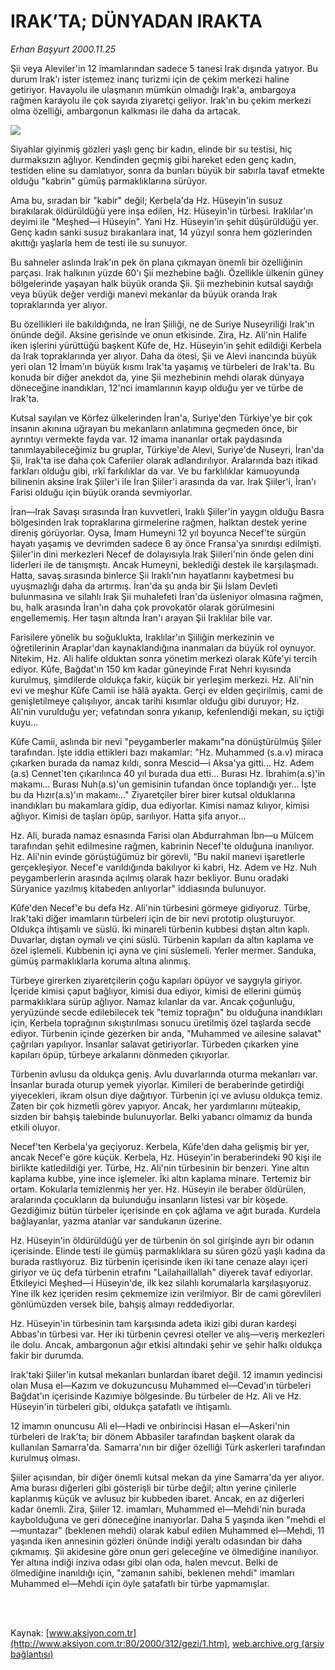 # IRAK’TA; DÜNYADAN IRAKTA

*Erhan Başyurt 2000.11.25*

<div>
 <p class="spot">
  Şii veya Aleviler'in 12 imamlarından sadece 5 tanesi Irak dışında yatıyor. Bu durum Irak'ı ister istemez inanç turizmi için de çekim merkezi haline getiriyor. Havayolu ile ulaşmanın mümkün olmadığı Irak'a, ambargoya rağmen karayolu ile çok sayıda ziyaretçi geliyor. Irak'ın bu çekim merkezi olma özelliği, ambargonun kalkması ile daha da artacak.
 </p>
 <p class="metin">
 </p>
 <img border="0" src="/web/20010715022226im_/http://www.aksiyon.com.tr/2000/312/resimler/Irak.jpg"/>
 <p class="metin">
  Siyahlar giyinmiş gözleri yaşlı genç bir kadın, elinde bir su testisi, hiç durmaksızın ağlıyor. Kendinden geçmiş gibi hareket eden genç kadın, testiden eline su damlatıyor, sonra da bunları büyük bir sabırla tavaf etmekte olduğu "kabrin" gümüş parmaklıklarına sürüyor.
 </p>
 <p class="metin">
  Ama bu, sıradan bir "kabir" değil; Kerbela'da Hz. Hüseyin'in susuz bırakılarak öldürüldüğü yere inşa edilen, Hz. Hüseyin'in türbesi. Iraklılar'ın deyimi ile "Meşhed—i Hüseyin". Yani Hz. Hüseyin'in şehit düşürüldüğü yer. Genç kadın sanki susuz bırakanlara inat, 14 yüzyıl sonra hem gözlerinden akıttığı yaşlarla hem de testi ile su sunuyor.
 </p>
 <p class="metin">
  Bu sahneler aslında Irak'ın pek ön plana çıkmayan önemli bir özelliğinin parçası. Irak halkının yüzde 60'ı Şii mezhebine bağlı. Özellikle ülkenin güney bölgelerinde yaşayan halk büyük oranda Şii. Şii mezhebinin kutsal saydığı veya büyük değer verdiği manevi mekanlar da büyük oranda Irak topraklarında yer alıyor.
 </p>
 <p class="metin">
  Bu özellikleri ile bakıldığında, ne İran Şiiliği, ne de Suriye Nuseyriliği Irak'ın önünde değil. Aksine gerisinde ve onun etkisinde. Zira, Hz. Ali'nin Halife iken işlerini yürüttüğü başkent Kûfe de, Hz. Hüseyin'in şehit edildiği Kerbela da Irak topraklarında yer alıyor. Daha da ötesi, Şii ve Alevi inancında büyük yeri olan 12 İmam'ın büyük kısmı Irak'ta yaşamış ve türbeleri de Irak'ta. Bu konuda bir diğer anekdot da, yine Şii mezhebinin mehdi olarak dünyaya döneceğine inandıkları, 12'nci imamlarının kayıp olduğu yer ve türbe de Irak'ta.
 </p>
 <p class="metin">
  Kutsal sayılan ve Körfez ülkelerinden İran'a, Suriye'den Türkiye'ye bir çok insanın akınına uğrayan bu mekanların anlatımına geçmeden önce, bir ayrıntıyı vermekte fayda var. 12 imama inananlar ortak paydasında tanımlayabileceğimiz bu gruplar, Türkiye'de Alevi, Suriye'de Nuseyri, İran'da Şii, Irak'ta ise daha çok Caferiler olarak adlandırılıyor. Aralarında bazı itikad farkları olduğu gibi, ırkî farkılıklar da var. Ve bu farklılıklar kamuoyunda bilinenin aksine Irak Şiiler'i ile İran Şiiler'i arasında da var. Irak Şiiler'i, İran'ı Farisi olduğu için büyük oranda sevmiyorlar.
 </p>
 <p class="metin">
  İran—Irak Savaşı sırasında İran kuvvetleri, Iraklı Şiiler'in yaygın olduğu Basra bölgesinden Irak topraklarına girmelerine rağmen, halktan destek yerine direniş görüyorlar. Oysa, İmam Humeyni 12 yıl boyunca Necef'te sürgün hayatı yaşamış ve devrimden sadece 6 ay önce Fransa'ya sınırdışı edilmişti. Şiiler'in dini merkezleri Necef de dolayısıyla Irak Şiileri'nin önde gelen dini liderleri ile de tanışmıştı. Ancak Humeyni, beklediği destek ile karşılaşmadı. Hatta, savaş sırasında binlerce Şii Iraklı'nın hayatlarını kaybetmesi bu uyuşmazlığı daha da artırmış. İran'da şu anda bir Şii İslam Devleti bulunmasına ve silahlı Irak Şii muhalefeti İran'da üsleniyor olmasına rağmen, bu, halk arasında İran'ın daha çok provokatör olarak görülmesini engellememiş. Her taşın altında İran'ı arayan Şii Iraklılar bile var.
 </p>
 <p class="metin">
  Farisilere yönelik bu soğuklukta, Iraklılar'ın Şiiliğin merkezinin ve öğretilerinin Araplar'dan kaynaklandığına inanmaları da büyük rol oynuyor. Nitekim, Hz. Ali halife olduktan sonra yönetim merkezi olarak Kûfe'yi tercih ediyor. Kûfe, Bağdat'ın 150 km kadar güneyinde Fırat Nehri kıyısında kurulmuş, şimdilerde oldukça fakir, küçük bir yerleşim merkezi. Hz. Ali'nin evi ve meşhur Kûfe Camii ise hâlâ ayakta. Gerçi ev elden geçirilmiş, cami de genişletilmeye çalışılıyor, ancak tarihi kısımlar olduğu gibi duruyor; Hz. Ali'nin vurulduğu yer; vefatından sonra yıkanıp, kefenlendiği mekan, su içtiği kuyu...
 </p>
 <p class="metin">
  Kûfe Camii, aslında bir nevi "peygamberler makamı"na dönüştürülmüş Şiiler tarafından. İşte iddia ettikleri bazı makamlar: "Hz. Muhammed (s.a.v) miraca çıkarken burada da namaz kıldı, sonra Mescid—i Aksa'ya gitti... Hz. Adem (a.s) Cennet'ten çıkarılınca 40 yıl burada dua etti... Burası Hz. İbrahim(a.s)'in makamı... Burası Nuh(a.s)'un gemisinin tufandan önce toplandığı yer... İşte bu da Hızır(a.s)'ın makamı..." Ziyaretçiler birer birer kutsal olduklarına inandıkları bu makamlara gidip, dua ediyorlar. Kimisi namaz kılıyor, kimisi ağlıyor. Kimisi de taşları öpüp, sarılıyor. Hatta şifa arıyor...
 </p>
 <p class="metin">
  Hz. Ali, burada namaz esnasında Farisi olan Abdurrahman İbn—u Mülcem tarafından şehit edilmesine rağmen, kabrinin Necef'te olduğuna inanılıyor. Hz. Ali'nin evinde görüştüğümüz bir görevli, "Bu nakil manevi işaretlerle gerçekleşiyor. Necef'e varıldığında bakılıyor ki kabri, Hz. Adem ve Hz. Nuh peygamberlerin arasında açılmış olarak hazır bekliyor. Bunu oradaki Süryanice yazılmış kitabeden anlıyorlar" iddiasında bulunuyor.
 </p>
 <p class="metin">
  Kûfe'den Necef'e bu defa Hz. Ali'nin türbesini görmeye gidiyoruz. Türbe, Irak'taki diğer imamların türbeleri için de bir nevi prototip oluşturuyor. Oldukça ihtişamlı ve süslü. İki minareli türbenin kubbesi dıştan altın kaplı. Duvarlar, dıştan oymalı ve çini süslü. Türbenin kapıları da altın kaplama ve özel işlemeli. Kubbenin içi ayna ve çini süslemeli. Yerler mermer. Sanduka, gümüş parmaklıklarla koruma altına alınmış.
 </p>
 <p class="metin">
  Türbeye girerken ziyaretçilerin çoğu kapıları öpüyor ve saygıyla giriyor. İçeride kimisi çaput bağlıyor, kimisi dua ediyor, kimisi de ellerini gümüş parmaklıklara sürüp ağlıyor. Namaz kılanlar da var. Ancak çoğunluğu, yeryüzünde secde edilebilecek tek "temiz toprağın" bu olduğuna inandıkları için, Kerbela toprağının sıkıştırılması sonucu üretilmiş özel taşlarda secde ediyor. Türbenin içinde gezerken bir anda, "Muhammed ve ailesine salavat" çağrıları yapılıyor. İnsanlar salavat getiriyorlar. Türbeden çıkarken yine kapıları öpüp, türbeye arkalarını dönmeden çıkıyorlar.
 </p>
 <p class="metin">
  Türbenin avlusu da oldukça geniş. Avlu duvarlarında oturma mekanları var. İnsanlar burada oturup yemek yiyorlar. Kimileri de beraberinde getirdiği yiyecekleri, ikram olsun diye dağıtıyor. Türbenin içi ve avlusu oldukça temiz. Zaten bir çok hizmetli görev yapıyor. Ancak, her yardımlarını müteakip, sizden bir bahşiş talebinde bulunuyorlar. Belki yabancı olmamız da bunda etkili oluyor.
 </p>
 <p class="metin">
  Necef'ten Kerbela'ya geçiyoruz. Kerbela, Kûfe'den daha gelişmiş bir yer, ancak Necef'e göre küçük. Kerbela, Hz. Hüseyin'in beraberindeki 90 kişi ile birlikte katledildiği yer. Türbe, Hz. Ali'nin türbesinin bir benzeri. Yine altın kaplama kubbe, yine ince işlemeler. İki altın kaplama minare. Tertemiz bir ortam. Kokularla temizlenmiş her yer. Hz. Hüseyin ile beraber öldürülen, aralarında çocukların da bulunduğu insanların listesi var bir köşede. Gezdiğimiz bütün türbeler içerisinde en çok ağlama ve ağıt burada. Kurdela bağlayanlar, yazma atanlar var sandukanın üzerine.
 </p>
 <p class="metin">
  Hz. Hüseyin'in öldürüldüğü yer de türbenin ön sol girişinde ayrı bir odanın içerisinde. Elinde testi ile gümüş parmaklıklara su süren gözü yaşlı kadına da burada rastlıyoruz. Biz türbenin içerisinde iken iki tane cenaze alayı içeri giriyor ve üç defa türbenin etrafını "Lailahaillallah" diyerek tavaf ediyorlar. Etkileyici Meşhed—i Hüseyin'de, ilk kez silahlı korumalarla karşılaşıyoruz. Yine ilk kez içeriden resim çekmemize izin verilmiyor. Bir de cami görevlileri gönlümüzden versek bile, bahşiş almayı reddediyorlar.
 </p>
 <p class="metin">
  Hz. Hüseyin'in türbesinin tam karşısında adeta ikizi gibi duran kardeşi Abbas'ın türbesi var. Her iki türbenin çevresi oteller ve alış—veriş merkezleri ile dolu. Ancak, ambargonun ağır etkisi altındaki şehir ve şehir halkı oldukça fakir bir durumda.
 </p>
 <p class="metin">
  Irak'taki Şiiler'in kutsal mekanları bunlardan ibaret değil. 12 imamın yedincisi olan Musa el—Kazım ve dokuzuncusu Muhammed el—Cevad'ın türbeleri Bağdat'ın içerisinde Kazımiye bölgesinde. Bu türbeler de Hz. Ali ve Hz. Hüseyin'in türbeleri gibi, oldukça şatafatlı ve ihtişamlı.
 </p>
 <p class="metin">
  12 imamın onuncusu Ali el—Hadi ve onbirincisi Hasan el—Askeri'nin türbeleri de Irak'ta; bir dönem Abbasiler tarafından başkent olarak da kullanılan Samarra'da. Samarra'nın bir diğer özelliği Türk askerleri tarafından kurulmuş olması.
 </p>
 <p class="metin">
  Şiiler açısından, bir diğer önemli kutsal mekan da yine Samarra'da yer alıyor. Ama burası diğerleri gibi gösterişli bir türbe değil; altın yerine çinilerle kaplanmış küçük ve avlusuz bir kubbeden ibaret. Ancak, en az diğerleri kadar önemli. Zira, Şiiler 12. imamları, Muhammed el—Mehdi'nin burada kaybolduğuna ve geri döneceğine inanıyorlar. Daha 5 yaşında iken "mehdi el—muntazar" (beklenen mehdi) olarak kabul edilen Muhammed el—Mehdi, 11 yaşında iken annesinin gözleri önünde indiği yeraltı odasından bir daha çıkmamış. Şii akidesine göre onun geri geleceğine ve ölmediğine inanılıyor. Yer altına indiği inziva odası gibi olan oda, halen mevcut. Belki de ölmediğine inanıldığı için, "zamanın sahibi, beklenen mehdi" imamları Muhammed el—Mehdi için öyle şatafatlı bir türbe yapmamışlar.
 </p>
 <p class="metin">
 </p>
 <br/>
 <br/>
</div>

Kaynak: [www.aksiyon.com.tr](http://www.aksiyon.com.tr:80/2000/312/gezi/1.htm), [web.archive.org (arşiv bağlantısı)](http://web.archive.org/web/20010715022226/http://www.aksiyon.com.tr:80/2000/312/gezi/1.htm)
